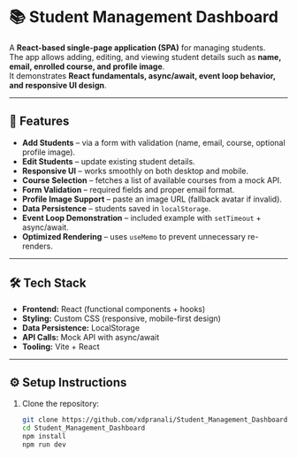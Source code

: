 # 📚 Student Management Dashboard

A **React-based single-page application (SPA)** for managing students.  
The app allows adding, editing, and viewing student details such as **name, email, enrolled course, and profile image**.  
It demonstrates **React fundamentals, async/await, event loop behavior, and responsive UI design**.

---

## 🚀 Features

- **Add Students** – via a form with validation (name, email, course, optional profile image).
- **Edit Students** – update existing student details.
- **Responsive UI** – works smoothly on both desktop and mobile.
- **Course Selection** – fetches a list of available courses from a mock API.
- **Form Validation** – required fields and proper email format.
- **Profile Image Support** – paste an image URL (fallback avatar if invalid).
- **Data Persistence** – students saved in `localStorage`.
- **Event Loop Demonstration** – included example with `setTimeout` + async/await.
- **Optimized Rendering** – uses `useMemo` to prevent unnecessary re-renders.

---

## 🛠️ Tech Stack

- **Frontend:** React (functional components + hooks)
- **Styling:** Custom CSS (responsive, mobile-first design)
- **Data Persistence:** LocalStorage
- **API Calls:** Mock API with async/await
- **Tooling:** Vite + React

---

## ⚙️ Setup Instructions

1. Clone the repository:
   ```bash
   git clone https://github.com/xdpranali/Student_Management_Dashboard.git
   cd Student_Management_Dashboard
   npm install
   npm run dev
